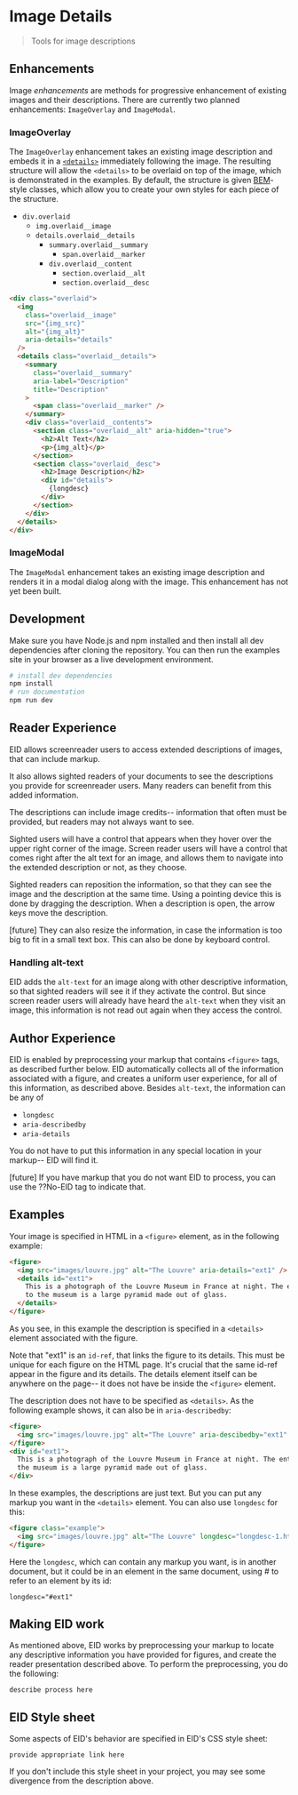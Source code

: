 # Image Details

> Tools for image descriptions

## Enhancements

Image _enhancements_ are methods for progressive enhancement of existing images and their descriptions.
There are currently two planned enhancements: `ImageOverlay` and `ImageModal`.

### ImageOverlay

The `ImageOverlay` enhancement takes an existing image description and embeds it in a [`<details>`](https://developer.mozilla.org/en-US/docs/Web/HTML/Element/details) immediately following the image.
The resulting structure will allow the `<details>` to be overlaid on top of the image, which is demonstrated in the examples.
By default, the structure is given [BEM](https://en.bem.info/)-style classes, which allow you to create your own styles for each piece of the structure.

- `div.overlaid`
  - `img.overlaid__image`
  - `details.overlaid__details`
    - `summary.overlaid__summary`
      - `span.overlaid__marker`
    - `div.overlaid__content`
      - `section.overlaid__alt`
      - `section.overlaid__desc`

```html
<div class="overlaid">
  <img
    class="overlaid__image"
    src="{img_src}"
    alt="{img_alt}"
    aria-details="details"
  />
  <details class="overlaid__details">
    <summary
      class="overlaid__summary"
      aria-label="Description"
      title="Description"
    >
      <span class="overlaid__marker" />
    </summary>
    <div class="overlaid__contents">
      <section class="overlaid__alt" aria-hidden="true">
        <h2>Alt Text</h2>
        <p>{img_alt}</p>
      </section>
      <section class="overlaid__desc">
        <h2>Image Description</h2>
        <div id="details">
          {longdesc}
        </div>
      </section>
    </div>
  </details>
</div>
```

### ImageModal

The `ImageModal` enhancement takes an existing image description and renders it in a modal dialog along with the image.
This enhancement has not yet been built.

## Development

Make sure you have Node.js and npm installed and then install all dev dependencies after cloning the repository.
You can then run the examples site in your browser as a live development environment.

```sh
# install dev dependencies
npm install
# run documentation
npm run dev
```

## Reader Experience

EID allows screenreader users to access extended descriptions of images, that can include markup.

It also allows sighted readers of your documents to see the descriptions you provide for screenreader users. Many readers can benefit from this added information.

The descriptions can include image credits-- information that often must be provided, but readers may not always want to see.

Sighted users will have a control that appears when they hover over the upper right corner of the image. Screen reader users will have a control that comes right after the alt text for an image, and allows them to navigate into the extended description or not, as they choose.

Sighted readers can reposition the information, so that they can see the image and the description at the same time. Using a pointing device this is done by dragging the description. When a description is open, the arrow keys move the description.

[future] They can also resize the information, in case the information is too big to fit in a small text box. This can also be done by keyboard control.

### Handling alt-text

EID adds the `alt-text` for an image along with other descriptive information, so that sighted readers will see it if they activate the control. But since screen reader users will already have heard the `alt-text` when they visit an image, this information is not read out again when they access the control.

## Author Experience

EID is enabled by preprocessing your markup that contains `<figure>` tags, as described further below. EID automatically collects all of the information associated with a figure, and creates a uniform user experience, for all of this information, as described above. Besides `alt-text`, the information can be any of

- `longdesc`
- `aria-describedby`
- `aria-details`

You do not have to put this information in any special location in your markup-- EID will find it.

[future] If you have markup that you do not want EID to process, you can use the ??No-EID tag to indicate that.

## Examples

Your image is specified in HTML in a `<figure>` element, as in the following example:

```html
<figure>
  <img src="images/louvre.jpg" alt="The Louvre" aria-details="ext1" />
  <details id="ext1">
    This is a photograph of the Louvre Museum in France at night. The entrance
    to the museum is a large pyramid made out of glass.
  </details>
</figure>
```

As you see, in this example the description is specified in a `<details>` element associated with the figure.

Note that "ext1" is an `id-ref`, that links the figure to its details. This must be unique for each figure on the HTML page. It's crucial that the same id-ref appear in the figure and its details. The details element itself can be anywhere on the page-- it does not have be inside the `<figure>` element.

The description does not have to be specified as `<details>`. As the following example shows, it can also be in `aria-describedby`:

```html
<figure>
  <img src="images/louvre.jpg" alt="The Louvre" aria-descibedby="ext1" />
</figure>
<div id="ext1">
  This is a photograph of the Louvre Museum in France at night. The entrance to
  the museum is a large pyramid made out of glass.
</div>
```

In these examples, the descriptions are just text. But you can put any markup you want in the `<details>` element. You can also use `longdesc` for this:

```html
<figure class="example">
  <img src="images/louvre.jpg" alt="The Louvre" longdesc="longdesc-1.html" />
</figure>
```

Here the `longdesc`, which can contain any markup you want, is in another document, but it could be in an element in the same document, using # to refer to an element by its id:

`longdesc="#ext1"`

## Making EID work

As mentioned above, EID works by preprocessing your markup to locate any descriptive information you have provided for figures, and create the reader presentation described above. To perform the preprocessing, you do the following:

`describe process here`

## EID Style sheet

Some aspects of EID's behavior are specified in EID's CSS style sheet:

`provide appropriate link here`

If you don't include this style sheet in your project, you may see some divergence from the description above.
